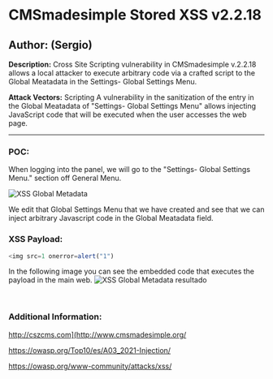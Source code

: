 # CMSmadesimple Stored XSS v2.2.18

## Author: (Sergio)

**Description:** Cross Site Scripting vulnerability in CMSmadesimple v.2.2.18 allows a local attacker to execute arbitrary code via a crafted script to the Global Meatadata in the Settings- Global Settings Menu.

**Attack Vectors:** Scripting A vulnerability in the sanitization of the entry in the Global Meatadata of "Settings- Global Settings Menu" allows injecting JavaScript code that will be executed when the user accesses the web page.

---

### POC:


When logging into the panel, we will go to the "Settings- Global Settings Menu." section off General Menu.

![XSS Global Metadata](https://github.com/sromanhu/CMSmadesimple-Stored-XSS---Global-Settings/assets/87250597/243e7d1f-2bca-4acc-994a-63f926403700)



We edit that Global Settings Menu that we have created and see that we can inject arbitrary Javascript code in the Global Meatadata field.


### XSS Payload:

```js
<img src=1 onerror=alert("1")
```


In the following image you can see the embedded code that executes the payload in the main web.
![XSS Global Metadata resultado](https://github.com/sromanhu/CMSmadesimple-Stored-XSS---Global-Settings/assets/87250597/ca7fd137-6975-4826-b1be-8dce3970ebee)



</br>

### Additional Information:
http://cszcms.com](http://www.cmsmadesimple.org/

https://owasp.org/Top10/es/A03_2021-Injection/

https://owasp.org/www-community/attacks/xss/
